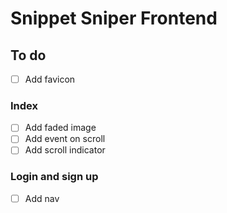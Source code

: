 # Snippet Sniper Frontend

## To do

- [ ] Add favicon

### Index
- [ ] Add faded image 
- [ ] Add event on scroll
- [ ] Add scroll indicator

### Login and sign up
- [ ] Add nav
